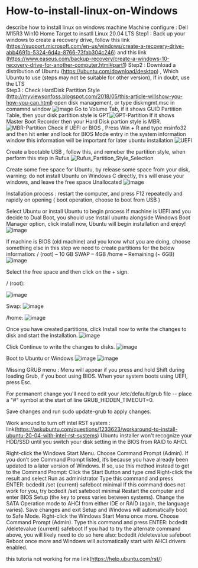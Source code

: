 # How-to-install-linux-on-Windows
describe how to install linux on windows machine
Machine configure : Dell M15R3 Win10 Home
Target to insatll Linux 20.04 LTS
Step1 : Back up your windows to create a recovery drive, follow this link (https://support.microsoft.com/en-us/windows/create-a-recovery-drive-abb4691b-5324-6d4a-8766-73fab304c246) and this link (https://www.easeus.com/backup-recovery/create-a-windows-10-recovery-drive-for-another-computer.html#part1)
Step2 : Download a distribution of Ubuntu (https://ubuntu.com/download/desktop) , Which Ubuntu to use (steps may not be suitable for other version), If in doubt, use the LTS  
Step3 : Check HardDisk Partition Style (http://myviewsonfoss.blogspot.com/2018/05/this-article-willshow-you-how-you-can.html) 
open disk management, or type diskmgmt.msc in comamnd window  ![image](https://user-images.githubusercontent.com/54369499/118752315-d8319080-b830-11eb-8f77-6834c05676b0.png)
Go to Volume Tab, if it shows GUID Partition Table, then your disk partition style is GPT![GPT-Partition](https://user-images.githubusercontent.com/54369499/118752694-9523ed00-b831-11eb-91e9-11af716415c5.png)
If it shows Master Boot Recorder then your Hard Disk partion style is MBR.![MBR-Partition](https://user-images.githubusercontent.com/54369499/118752712-9d7c2800-b831-11eb-8315-826b60ee13a2.png)
Check if UEFI or BIOS , Press Win + R and type msinfo32 and then hit enter and look for BIOS Mode entry in the system information window
this information will be important for later ubuntu installation
![UEFI](https://user-images.githubusercontent.com/54369499/118753311-b6390d80-b832-11eb-9ae9-5d51517ac9cd.png)

Create a bootable USB , follow this, and remeber the partition style, when perform this step in Rufus ![Rufus_Partition_Style_Selection](https://user-images.githubusercontent.com/54369499/118752908-ecc25880-b831-11eb-8d69-dbe54747a216.png)

Create some free space for Ubuntu, by release some space from your disk, warning: do not install Ubuntu on Windows C directly, this will erase your windows, and leave the free space Unallocated 
![image](https://user-images.githubusercontent.com/54369499/118753596-52631480-b833-11eb-9d6d-54fc6c01a5ab.png)

Installation process : 
restart the computer, and press F12 repeatedly and rapidly on opening ( boot operation, choose to boot from USB ) 

Select Ubuntu or install Ubuntu to begin process 
If machine is UEFI and you decide to Dual Boot, you should use Install ubuntu alongside Windows Boot Manager option, click install now, Ubuntu will begin installation and enjoy! 
![image](https://user-images.githubusercontent.com/54369499/118754123-5fccce80-b834-11eb-82a5-14d9ffd0955c.png)

If machine is BIOS (old machine) and you know what you are doing, choose something else 
in this step we need to create partitions for the below information: 
/ (root) – 10 GB
SWAP – 4GB
/home – Remaining (~ 6GB)
![image](https://user-images.githubusercontent.com/54369499/118754466-1f218500-b835-11eb-8f1a-ac7154ab1048.png)

Select the free space and then click on the + sign.

/ (root):

![image](https://user-images.githubusercontent.com/54369499/118754487-2ea0ce00-b835-11eb-8cc9-fc02b8376dcd.png)

Swap:
![image](https://user-images.githubusercontent.com/54369499/118754504-38c2cc80-b835-11eb-90dc-032133e4522f.png)

/home:
![image](https://user-images.githubusercontent.com/54369499/118754521-424c3480-b835-11eb-8bf7-48ec537e1d12.png)

Once you have created partitions, click Install now to write the changes to disk and start the installation.
![image](https://user-images.githubusercontent.com/54369499/118754543-4c6e3300-b835-11eb-9dcc-e211d629e95b.png)

Click Continue to write the changes to disks.
![image](https://user-images.githubusercontent.com/54369499/118754566-5859f500-b835-11eb-938d-2f5a33a1fa93.png)

Boot to Ubuntu or Windows 
![image](https://user-images.githubusercontent.com/54369499/118754680-8ccdb100-b835-11eb-8792-3f8f8cefc455.png)
![image](https://user-images.githubusercontent.com/54369499/118754695-922afb80-b835-11eb-9351-ebabc9bbe2e8.png)

Missing GRUB menu : 
Menu will appear if you press and hold Shift during loading Grub, if you boot using BIOS. When your system boots using UEFI, press Esc.

For permanent change you'll need to edit your /etc/default/grub file -- place a "#" symbol at the start of line GRUB_HIDDEN_TIMEOUT=0.

Save changes and run sudo update-grub to apply changes.

Work arround to turn off intel RST system : link(https://askubuntu.com/questions/1233623/workaround-to-install-ubuntu-20-04-with-intel-rst-systems)
Ubuntu installer won't recognize your HDD/SSD until you switch your disk setting in the BIOS from RAID to AHCI.

Right-click the Windows Start Menu. Choose Command Prompt (Admin).
If you don’t see Command Prompt listed, it’s because you have already been updated to a later version of Windows.  If so, use this method instead to get to the Command Prompt:
Click the Start Button and type cmd
Right-click the result and select Run as administrator
Type this command and press ENTER: bcdedit /set {current} safeboot minimal
If this command does not work for you, try bcdedit /set safeboot minimal
Restart the computer and enter BIOS Setup (the key to press varies between systems).
Change the SATA Operation mode to AHCI from either IDE or RAID (again, the language varies).
Save changes and exit Setup and Windows will automatically boot to Safe Mode.
Right-click the Windows Start Menu once more. Choose Command Prompt (Admin).
Type this command and press ENTER: bcdedit /deletevalue {current} safeboot
If you had to try the alternate command above, you will likely need to do so here also: bcdedit /deletevalue safeboot
Reboot once more and Windows will automatically start with AHCI drivers enabled.

this tutoria not working for me link(https://help.ubuntu.com/rst/)
























